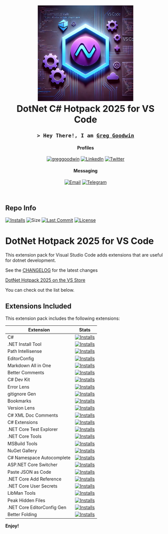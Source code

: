 <div align="center">
 <h1><img alt="dotnet logo" src="https://raw.githubusercontent.com/ggoodwin/dotnet-hotpack/master/icon.webp" height="300" /><br />
  DotNet C# Hotpack 2025 for VS Code
 </h1>

<h3 align="center">
  <samp>&gt; Hey There!, I am
    <b><a target="_blank" href="https://greggoodwin.com">Greg Goodwin</a></b>
  </samp>
</h3>

#### Profiles

[![greggoodwin](https://img.shields.io/badge/ggn.dev-663399?style=for-the-badge&logo=gatsby&logoColor=white)](https://ggn.sh)
[![LinkedIn](https://img.shields.io/badge/LinkedIn-0077B5?style=for-the-badge&logo=linkedin&logoColor=white)](https://ggn.sh/li)
[![Twitter](https://img.shields.io/badge/X(Twitter)-000000?style=for-the-badge&logo=x&logoColor=white)](https://ggn.sh/x)

#### Messaging

[![Email](https://img.shields.io/badge/Email-30B980.svg?style=for-the-badge&logo=Minutemailer&logoColor=white)](mailto:gh@ggn.dev)
[![Telegram](https://img.shields.io/badge/Telegram-2CA5E0?style=for-the-badge&logo=telegram&logoColor=white)](https://ggn.sh/tg)

</div>
<br>

<h2>Repo Info</h2>

[![Installs](https://img.shields.io/visual-studio-marketplace/i/ggoodwin.dotnet-hotpack)](https://img.shields.io/visual-studio-marketplace/i/ggoodwin.dotnet-hotpack) ![Size](https://img.shields.io/github/languages/code-size/ggoodwin/dotnet-hotpack) [![Last Commit](https://img.shields.io/github/last-commit/ggoodwin/dotnet-hotpack)](https://github.com/ggoodwin/dotnet-hotpack/commits/master) [![License](https://img.shields.io/github/license/ggoodwin/dotnet-hotpack)](https://github.com/ggoodwin/dotnet-hotpack/blob/master/LICENSE.md)

</div>

# DotNet Hotpack 2025 for VS Code

This extension pack for Visual Studio Code adds extensions that are useful for dotnet development.

See the [CHANGELOG](CHANGELOG.md) for the latest changes

[DotNet Hotpack 2025 on the VS Store](https://marketplace.visualstudio.com/items?itemName=ggoodwin.dotnet-hotpack)

You can check out the list below.

## Extensions Included

This extension pack includes the following extensions:

| Extension                | Stats                                                                                                                                                                     |
| ------------------------ | ------------------------------------------------------------------------------------------------------------------------------------------------------------------------- |
| C#         | [![Installs](https://img.shields.io/visual-studio-marketplace/i/ms-dotnettools.csharp)](https://img.shields.io/visual-studio-marketplace/i/ms-dotnettools.csharp)                 |
| .NET Install Tool         | [![Installs](https://img.shields.io/visual-studio-marketplace/i/ms-dotnettools.vscode-dotnet-runtime)](https://img.shields.io/visual-studio-marketplace/i/ms-dotnettools.vscode-dotnet-runtime)                 |
| Path Intellisense         | [![Installs](https://img.shields.io/visual-studio-marketplace/i/christian-kohler.path-intellisense)](https://img.shields.io/visual-studio-marketplace/i/christian-kohler.path-intellisense)                 |
| EditorConfig        | [![Installs](https://img.shields.io/visual-studio-marketplace/i/editorconfig.editorconfig)](https://img.shields.io/visual-studio-marketplace/i/editorconfig.editorconfig)                 |
| Markdown All in One        | [![Installs](https://img.shields.io/visual-studio-marketplace/i/yzhang.markdown-all-in-one)](https://img.shields.io/visual-studio-marketplace/i/yzhang.markdown-all-in-one)                 |
| Better Comments         | [![Installs](https://img.shields.io/visual-studio-marketplace/i/aaron-bond.better-comments)](https://img.shields.io/visual-studio-marketplace/i/aaron-bond.better-comments)                 |
| C# Dev Kit         | [![Installs](https://img.shields.io/visual-studio-marketplace/i/ms-dotnettools.csdevkit)](https://img.shields.io/visual-studio-marketplace/i/ms-dotnettools.csdevkit)                 |
| Error Lens         | [![Installs](https://img.shields.io/visual-studio-marketplace/i/usernamehw.errorlens)](https://img.shields.io/visual-studio-marketplace/i/usernamehw.errorlens)                 |
| gitignore Gen        | [![Installs](https://img.shields.io/visual-studio-marketplace/i/codezombiech.gitignore)](https://img.shields.io/visual-studio-marketplace/i/codezombiech.gitignore)                 |
| Bookmarks         | [![Installs](https://img.shields.io/visual-studio-marketplace/i/alefragnani.bookmarks)](https://img.shields.io/visual-studio-marketplace/i/alefragnani.bookmarks)                 |
| Version Lens         | [![Installs](https://img.shields.io/visual-studio-marketplace/i/pflannery.vscode-versionlens)](https://img.shields.io/visual-studio-marketplace/i/pflannery.vscode-versionlens)                 |
| C# XML Doc Comments         | [![Installs](https://img.shields.io/visual-studio-marketplace/i/k--kato.docomment)](https://img.shields.io/visual-studio-marketplace/i/k--kato.docomment)                 |
| C# Extensions         | [![Installs](https://img.shields.io/visual-studio-marketplace/i/kreativ-software.csharpextensions)](https://img.shields.io/visual-studio-marketplace/i/kreativ-software.csharpextensions)                 |
| .NET Core Test Explorer        | [![Installs](https://img.shields.io/visual-studio-marketplace/i/formulahendry.dotnet-test-explorer)](https://img.shields.io/visual-studio-marketplace/i/formulahendry.dotnet-test-explorer)                 |
| .NET Core Tools        | [![Installs](https://img.shields.io/visual-studio-marketplace/i/formulahendry.dotnet)](https://img.shields.io/visual-studio-marketplace/i/formulahendry.dotnet)                 |
| MSBuild Tools        | [![Installs](https://img.shields.io/visual-studio-marketplace/i/tintoy.msbuild-project-tools)](https://img.shields.io/visual-studio-marketplace/i/tintoy.msbuild-project-tools)                 |
| NuGet Gallery        | [![Installs](https://img.shields.io/visual-studio-marketplace/i/patcx.vscode-nuget-gallery)](https://img.shields.io/visual-studio-marketplace/i/patcx.vscode-nuget-gallery)                 |
| C# Namespace Autocomplete        | [![Installs](https://img.shields.io/visual-studio-marketplace/i/adrianwilczynski.namespace)](https://img.shields.io/visual-studio-marketplace/i/adrianwilczynski.namespace)                 |
| ASP.NET Core Switcher        | [![Installs](https://img.shields.io/visual-studio-marketplace/i/adrianwilczynski.asp-net-core-switcher)](https://img.shields.io/visual-studio-marketplace/i/adrianwilczynski.asp-net-core-switcher)                 |
| Paste JSON as Code        | [![Installs](https://img.shields.io/visual-studio-marketplace/i/doggy8088.quicktype-refresh)](https://img.shields.io/visual-studio-marketplace/i/doggy8088.quicktype-refresh)                 |
| .NET Core Add Reference        | [![Installs](https://img.shields.io/visual-studio-marketplace/i/adrianwilczynski.add-reference)](https://img.shields.io/visual-studio-marketplace/i/adrianwilczynski.add-reference)                 |
| .NET Core User Secrets        | [![Installs](https://img.shields.io/visual-studio-marketplace/i/adrianwilczynski.user-secrets)](https://img.shields.io/visual-studio-marketplace/i/adrianwilczynski.user-secrets)                 |
| LibMan Tools        | [![Installs](https://img.shields.io/visual-studio-marketplace/i/adrianwilczynski.libman)](https://img.shields.io/visual-studio-marketplace/i/adrianwilczynski.libman)                 |
| Peak Hidden Files        | [![Installs](https://img.shields.io/visual-studio-marketplace/i/adrianwilczynski.toggle-hidden)](https://img.shields.io/visual-studio-marketplace/i/adrianwilczynski.toggle-hidden)                 |
| .NET Core EditorConfig Gen        | [![Installs](https://img.shields.io/visual-studio-marketplace/i/doggy8088.netcore-editorconfiggenerator)](https://img.shields.io/visual-studio-marketplace/i/doggy8088.netcore-editorconfiggenerator)                 |
| Better Folding        | [![Installs](https://img.shields.io/visual-studio-marketplace/i/mohammadbaqer.better-folding)](https://img.shields.io/visual-studio-marketplace/i/mohammadbaqer.better-folding)                 |

**Enjoy!**
